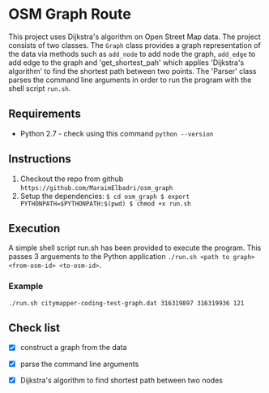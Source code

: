 # OSM Graph Route
This project uses Dijkstra's algorithm on Open Street Map data. The project consists of two classes. The `Graph` class provides a graph representation of the data via methods such as `add_node` to add node the graph, `add_edge` to add edge to the graph and 'get_shortest_pah' which applies 'Dijkstra's algorithm' to find the shortest path between two points. The 'Parser' class parses the command line arguments in order to run the program with the shell script `run.sh`. 

## Requirements
* Python 2.7 - check using this command `python --version`

## Instructions
1. Checkout the repo from github `https://github.com/MaraimElbadri/osm_graph` 
2. Setup the dependencies:
`
$ cd osm_graph
$ export PYTHONPATH=$PYTHONPATH:$(pwd)
$ chmod +x run.sh
`

## Execution
A simple shell script run.sh has been provided to execute the program. This passes 3 arguements to the Python application `./run.sh <path to graph> <from-osm-id> <to-osm-id>`.

### Example
`./run.sh citymapper-coding-test-graph.dat 316319897 316319936
121`

## Check list 
- [x] construct a graph from the data 
- [x] parse the command line arguments 
- [x] Dijkstra's algorithm to find shortest path between two nodes




